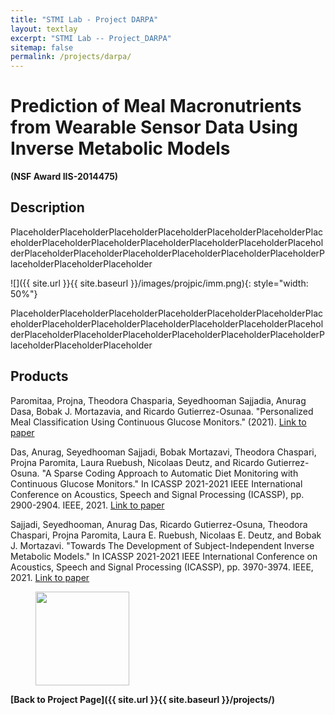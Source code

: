 ```yaml
---
title: "STMI Lab - Project DARPA"
layout: textlay
excerpt: "STMI Lab -- Project_DARPA"
sitemap: false
permalink: /projects/darpa/
---
```


# Prediction of Meal Macronutrients from Wearable Sensor Data Using Inverse Metabolic Models #

**(NSF Award IIS-2014475)**

## Description ##

PlaceholderPlaceholderPlaceholderPlaceholderPlaceholderPlaceholderPlaceholderPlaceholderPlaceholderPlaceholderPlaceholderPlaceholderPlaceholderPlaceholderPlaceholderPlaceholderPlaceholderPlaceholderPlaceholderPlaceholderPlaceholderPlaceholder
<!-- <figure class="fourth">
  <img src="{{ site.url }}{{ site.baseurl }}/images/projpic/imm.png" style="width: 70%; float: center; margin: 10px">
</figure> -->
![]({{ site.url }}{{ site.baseurl }}/images/projpic/imm.png){: style="width: 50%"}

PlaceholderPlaceholderPlaceholderPlaceholderPlaceholderPlaceholderPlaceholderPlaceholderPlaceholderPlaceholderPlaceholderPlaceholderPlaceholderPlaceholderPlaceholderPlaceholderPlaceholderPlaceholderPlaceholderPlaceholderPlaceholderPlaceholder

## Products ##
<!-- using Chicago reference style from google scholar -->
Paromitaa, Projna, Theodora Chasparia, Seyedhooman Sajjadia, Anurag Dasa, Bobak J. Mortazavia, and Ricardo Gutierrez-Osunaa. "Personalized Meal Classification Using Continuous Glucose Monitors." (2021). [Link to paper](http://ceur-ws.org/Vol-2903/IUI21WS-HEALTHI-10.pdf)

Das, Anurag, Seyedhooman Sajjadi, Bobak Mortazavi, Theodora Chaspari, Projna Paromita, Laura Ruebush, Nicolaas Deutz, and Ricardo Gutierrez-Osuna. "A Sparse Coding Approach to Automatic Diet Monitoring with Continuous Glucose Monitors." In ICASSP 2021-2021 IEEE International Conference on Acoustics, Speech and Signal Processing (ICASSP), pp. 2900-2904. IEEE, 2021. [Link to paper](https://ieeexplore.ieee.org/abstract/document/9414452)

Sajjadi, Seyedhooman, Anurag Das, Ricardo Gutierrez-Osuna, Theodora Chaspari, Projna Paromita, Laura E. Ruebush, Nicolaas E. Deutz, and Bobak J. Mortazavi. "Towards The Development of Subject-Independent Inverse Metabolic Models." In ICASSP 2021-2021 IEEE International Conference on Acoustics, Speech and Signal Processing (ICASSP), pp. 3970-3974. IEEE, 2021. [Link to paper](https://ieeexplore.ieee.org/abstract/document/9413829)

<figure class="fourth">
  <img src="{{ site.url }}{{ site.baseurl }}/images/logopic/Logo_NSF.png" style="width: 150px">
</figure>

**[Back to Project Page]({{ site.url }}{{ site.baseurl }}/projects/)**
